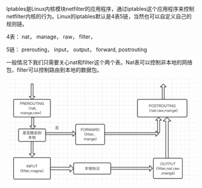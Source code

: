 Iptables是Linux内核模块netfilter的应用程序，通过iptables这个应用程序来控制netfilter内核的行为。Linux的iptables默认是4表5链，当然也可以自定义自己的规则链。

4表： nat， manage， raw， filter，

5链： prerouting， input， output， forward, postrouting

一般情况下我们只需要关心nat和filter这个两个表。Nat表可以控制非本地的网络包，filter可以控制路由到本地的数据包。

![linux-iptables.png](linux-iptables.png)


